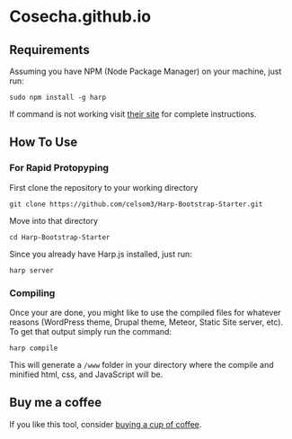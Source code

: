 # Cosecha.github.io



## Requirements

Assuming you have NPM (Node Package Manager) on your machine, just run:
```
sudo npm install -g harp
```
If command is not working visit [their site](http://harpjs.com) for complete instructions.
## How To Use

### For Rapid Protopyping

First clone the repository to your working directory
```
git clone https://github.com/celsom3/Harp-Bootstrap-Starter.git
```
Move into that directory
```
cd Harp-Bootstrap-Starter
```
Since you already have Harp.js installed, just run:
```
harp server
```

### Compiling

Once your are done, you might like to use the compiled files for whatever reasons (WordPress theme, Drupal theme, Meteor, Static Site server, etc). To get that output simply run the command:
```
harp compile
```
This will generate a `/www` folder in your directory where the compile and minified html, css, and JavaScript will be.

## Buy me a coffee

If you like this tool, consider [buying a cup of coffee](https://cash.me/$celsom3).
